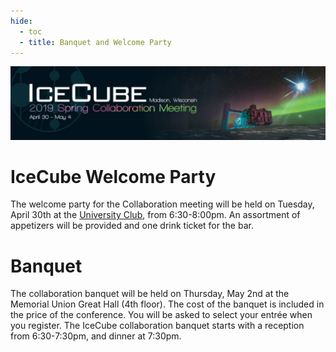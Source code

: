 ```yaml
---
hide:
  - toc
  - title: Banquet and Welcome Party
---
```


![2019 Spring Collaboration Meeting](CollabSpring2019_banner1.jpg)


# IceCube Welcome Party 
The welcome party for the Collaboration meeting will be held on Tuesday, April 30th at the [University Club](http://uclub.wisc.edu/), from 6:30-8:00pm. An assortment of appetizers will be provided and one drink ticket for the bar.

# Banquet
The collaboration banquet will be held on Thursday, May 2nd at the Memorial Union Great Hall (4th floor). The cost of the banquet is included in the price of the conference. You will be asked to select your entrée when you register. The IceCube collaboration banquet starts with a reception from 6:30-7:30pm, and dinner at 7:30pm.

